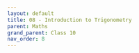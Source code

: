 ```yaml
---
layout: default
title: 08 - Introduction to Trigonometry
parent: Maths
grand_parent: Class 10
nav_order: 8
---
```

